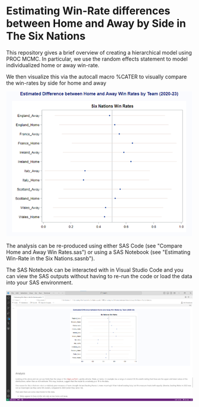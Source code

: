 # Estimating Win-Rate differences between Home and Away by Side in The Six Nations
This repository gives a brief overview of creating a hierarchical model using PROC MCMC. In particular, we use the random effects statement to model individualized home or away win-rate.

We then visualize this via the autocall macro %CATER to visually compare the win-rates by side for home and away

![](win_rate_differences.png?raw=true)

The analysis can be re-produced using either SAS Code (see "Compare Home and Away Win Rates.sas") or using a SAS Notebook (see "Estimating Win-Rate in the Six Nations.sasnb").

The SAS Notebook can be interacted with in Visual Studio Code and you can view the SAS outputs without having to re-run the code or load the data into your SAS environment.

![](sas_notebook.png?raw=true)

